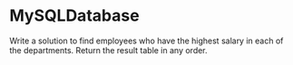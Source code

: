 # MySQLDatabase
Write a solution to find employees who have the highest salary in each of the departments.  Return the result table in any order. 
